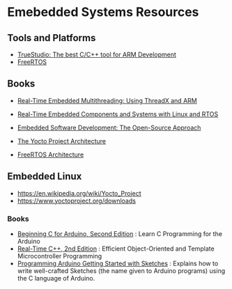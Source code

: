 # Emebedded Systems Resources #

## Tools and Platforms ##
- [TrueStudio: The best C/C++ tool for ARM Development](http://timor.atollic.com/truestudio/)
- [FreeRTOS](http://www.freertos.org/)

## Books ##
- [Real-Time Embedded Multithreading: Using ThreadX and ARM](http://www.learnr.pro/view/book/11797-real-time-embedded-multithreading-using-threadx-and-arm#1425089907:12891.231820678728)
- [Real-Time Embedded Components and Systems with Linux and RTOS](http://www.learnr.pro/view/book/67229-real-time-embedded-components-and-systems-with-linux-and-rtos-engineering#1425089907:12484.622580861937)
- [Embedded Software Development: The Open-Source Approach ](http://www.learnr.pro/view/book/66111-embedded-software-development-the-open-source-approach-embedded-systems#1425089907:79602.39763177525)

- [The Yocto Project Architecture](http://www.aosabook.org/en/yocto.html)
- [FreeRTOS Architecture](http://www.aosabook.org/en/freertos.html)

## Embedded Linux
- https://en.wikipedia.org/wiki/Yocto_Project
- https://www.yoctoproject.org/downloads

### Books 
- [Beginning C for Arduino, Second Edition](http://www.allitebooks.com/beginning-c-for-arduino-second-edition/) : Learn C Programming for the Arduino
- [Real-Time C++, 2nd Edition](http://www.allitebooks.com/real-time-c-2nd-edition/) : Efficient Object-Oriented and Template Microcontroller Programming
- [Programming Arduino Getting Started with Sketches](http://www.allitebooks.com/programming-arduino-getting-started-with-sketches/) :  Explains how to write well-crafted Sketches (the name given to Arduino programs) using the C language of Arduino.